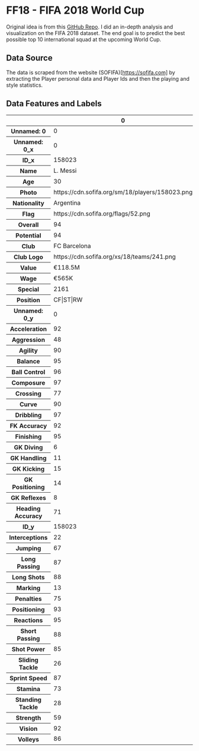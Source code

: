 # FF18 - FIFA 2018 World Cup

Original idea is from this [GitHub Repo](https://github.com/amanthedorkknight/fifa18-all-player-statistics). 
I did an in-depth analysis and visualization on the FIFA 2018 dataset. The end goal is to predict the best possible top 10 international squad at the upcoming World Cup. 

## Data Source

The data is scraped from the website (SOFIFA)[https://sofifa.com] by extracting the Player personal data and Player Ids and then the playing and style statistics.

## Data Features and Labels

<table>
  <thead>
    <tr style=\text-align: right;\>
      <th></th>
      <th>0</th>
    </tr>
  </thead>
  <tbody>
    <tr>
      <th>Unnamed: 0</th>
      <td>0</td>
    </tr>
    <tr>
      <th>Unnamed: 0_x</th>
      <td>0</td>
    </tr>
    <tr>
      <th>ID_x</th>
      <td>158023</td>
    </tr>
    <tr>
      <th>Name</th>
      <td>L. Messi</td>
    </tr>
    <tr>
      <th>Age</th>
      <td>30</td>
    </tr>
    <tr>
      <th>Photo</th>
      <td>https://cdn.sofifa.org/sm/18/players/158023.png</td>
    </tr>
    <tr>
      <th>Nationality</th>
      <td>Argentina</td>
    </tr>
    <tr>
      <th>Flag</th>
      <td>https://cdn.sofifa.org/flags/52.png</td>
    </tr>
    <tr>
      <th>Overall</th>
      <td>94</td>
    </tr>
    <tr>
      <th>Potential</th>
      <td>94</td>
    </tr>
    <tr>
      <th>Club</th>
      <td>FC Barcelona</td>
    </tr>
    <tr>
      <th>Club Logo</th>
      <td>https://cdn.sofifa.org/xs/18/teams/241.png</td>
    </tr>
    <tr>
      <th>Value</th>
      <td>€118.5M</td>
    </tr>
    <tr>
      <th>Wage</th>
      <td>€565K</td>
    </tr>
    <tr>
      <th>Special</th>
      <td>2161</td>
    </tr>
    <tr>
      <th>Position</th>
      <td>CF|ST|RW</td>
    </tr>
    <tr>
      <th>Unnamed: 0_y</th>
      <td>0</td>
    </tr>
    <tr>
      <th>Acceleration</th>
      <td>92</td>
    </tr>
    <tr>
      <th>Aggression</th>
      <td>48</td>
    </tr>
    <tr>
      <th>Agility</th>
      <td>90</td>
    </tr>
    <tr>
      <th>Balance</th>
      <td>95</td>
    </tr>
    <tr>
      <th>Ball Control</th>
      <td>96</td>
    </tr>
    <tr>
      <th>Composure</th>
      <td>97</td>
    </tr>
    <tr>
      <th>Crossing</th>
      <td>77</td>
    </tr>
    <tr>
      <th>Curve</th>
      <td>90</td>
    </tr>
    <tr>
      <th>Dribbling</th>
      <td>97</td>
    </tr>
    <tr>
      <th>FK Accuracy</th>
      <td>92</td>
    </tr>
    <tr>
      <th>Finishing</th>
      <td>95</td>
    </tr>
    <tr>
      <th>GK Diving</th>
      <td>6</td>
    </tr>
    <tr>
      <th>GK Handling</th>
      <td>11</td>
    </tr>
    <tr>
      <th>GK Kicking</th>
      <td>15</td>
    </tr>
    <tr>
      <th>GK Positioning</th>
      <td>14</td>
    </tr>
    <tr>
      <th>GK Reflexes</th>
      <td>8</td>
    </tr>
    <tr>
      <th>Heading Accuracy</th>
      <td>71</td>
    </tr>
    <tr>
      <th>ID_y</th>
      <td>158023</td>
    </tr>
    <tr>
      <th>Interceptions</th>
      <td>22</td>
    </tr>
    <tr>
      <th>Jumping</th>
      <td>67</td>
    </tr>
    <tr>
      <th>Long Passing</th>
      <td>87</td>
    </tr>
    <tr>
      <th>Long Shots</th>
      <td>88</td>
    </tr>
    <tr>
      <th>Marking</th>
      <td>13</td>
    </tr>
    <tr>
      <th>Penalties</th>
      <td>75</td>
    </tr>
    <tr>
      <th>Positioning</th>
      <td>93</td>
    </tr>
    <tr>
      <th>Reactions</th>
      <td>95</td>
    </tr>
    <tr>
      <th>Short Passing</th>
      <td>88</td>
    </tr>
    <tr>
      <th>Shot Power</th>
      <td>85</td>
    </tr>
    <tr>
      <th>Sliding Tackle</th>
      <td>26</td>
    </tr>
    <tr>
      <th>Sprint Speed</th>
      <td>87</td>
    </tr>
    <tr>
      <th>Stamina</th>
      <td>73</td>
    </tr>
    <tr>
      <th>Standing Tackle</th>
      <td>28</td>
    </tr>
    <tr>
      <th>Strength</th>
      <td>59</td>
    </tr>
    <tr>
      <th>Vision</th>
      <td>92</td>
    </tr>
    <tr>
      <th>Volleys</th>
      <td>86</td>
    </tr>
  </tbody>
</table>
